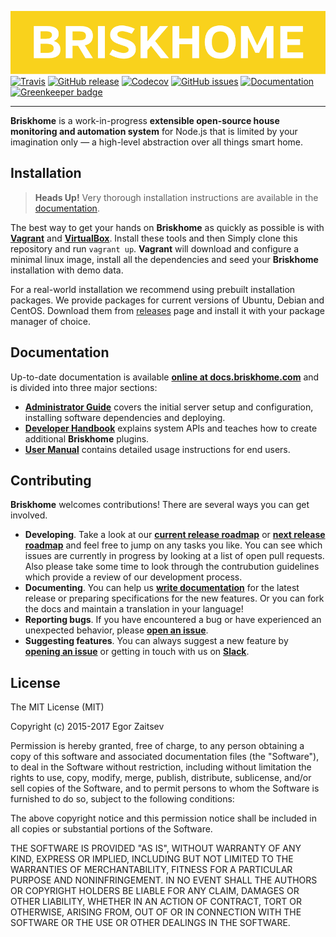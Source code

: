 ![Briskhome](https://raw.githubusercontent.com/briskhome/briskhome-docs/master/.static/img/briskhome%40readme.png)
[![Travis](https://img.shields.io/travis/briskhome/briskhome.svg?style=flat-square)](https://travis-ci.org/briskhome/briskhome) [![GitHub release](https://img.shields.io/github/release/briskhome/briskhome.svg?style=flat-square)](https://github.com/briskhome/briskhome/releases/latest) [![Codecov](https://img.shields.io/codecov/c/github/briskhome/briskhome.svg?style=flat-square)](https://codecov.io/gh/briskhome/briskhome/branch/master) [![GitHub issues](https://img.shields.io/github/issues/briskhome/briskhome.svg?style=flat-square)](https://github.com/briskhome/briskhome/issues) [![Documentation](https://readthedocs.org/projects/briskhome/badge/?version=latest&style=flat-square)](http://docs.briskhome.com/en/latest/?badge=latest) [![Greenkeeper badge](https://badges.greenkeeper.io/briskhome/briskhome.svg)](https://greenkeeper.io/)

---
**Briskhome** is a work-in-progress **extensible open-source house monitoring and automation system** for Node.js that is limited by your imagination only — a high-level abstraction over all things smart home.

<!-- See live demo of **Briskhome** web interface at **[demo.briskhome.com]()**. -->

## Installation
> **Heads Up!** Very thorough installation instructions are available in the [documentation](http://docs.briskhome.com/).

The best way to get your hands on **Briskhome** as quickly as possible is with **[Vagrant](https://www.vagrantup.com/)** and **[VirtualBox](https://www.virtualbox.org/)**. Install these tools and then Simply clone this repository and run `vagrant up`. **Vagrant** will download and configure a minimal linux image, install all the dependencies and seed your **Briskhome** installation with demo data.

For a real-world installation we recommend using prebuilt installation packages. We provide packages for current versions of Ubuntu, Debian and CentOS. Download them from [releases](/briskhome/briskhome/releases) page and install it with your package manager of choice.

## Documentation
Up-to-date documentation is available **[online at docs.briskhome.com](http://docs.briskhome.com/)** and is divided into three major sections:
* **[Administrator Guide](http://docs.briskhome.com/en/latest/admin/index.html)** covers the initial server setup and configuration, installing software dependencies and deploying.
* **[Developer Handbook](http://docs.briskhome.com/en/latest/developer/index.html)** explains system APIs and teaches how to create additional **Briskhome** plugins.
* **[User Manual](http://docs.briskhome.com/en/latest/manual/index.html)** contains detailed usage instructions for end users.

## Contributing
**Briskhome** welcomes contributions! There are several ways you can get involved.

* **Developing**. Take a look at our  **[current release roadmap](/briskhome/briskhome/projects/1)** or **[next release roadmap](/briskhome/briskhome/projects/2)** and feel free to jump on any tasks you like. You can see which issues are currently in progress by looking at a list of open pull requests. Also please take some time to look through the contrubution guidelines which provide a review of our development process.
* **Documenting**. You can help us **[write documentation](/briskhome/briskhome-docs)** for the latest release or preparing specifications for the new features. Or you can fork the docs and maintain a translation in your language!
* **Reporting bugs**. If you have encountered a bug or have experienced an unexpected behavior, please **[open an issue](/briskhome/briskhome/issues/new)**.
* **Suggesting features**. You can always suggest a new feature by **[opening an issue](/briskhome/briskhome/issues/new)** or getting in touch with us on **[Slack](https://join.slack.com/briskhome/shared_invite/MTkyNTUwNjgwNjU5LTE0OTY2NTU1MjItZmRhYTFkY2NmNg)**.

## License
The MIT License (MIT)

Copyright (c) 2015-2017 Egor Zaitsev

Permission is hereby granted, free of charge, to any person obtaining a copy of this software and associated documentation files (the "Software"), to deal in the Software without restriction, including without limitation the rights to use, copy, modify, merge, publish, distribute, sublicense, and/or sell copies of the Software, and to permit persons to whom the Software is furnished to do so, subject to the following conditions:

The above copyright notice and this permission notice shall be included in all copies or substantial portions of the Software.

THE SOFTWARE IS PROVIDED "AS IS", WITHOUT WARRANTY OF ANY KIND, EXPRESS OR IMPLIED, INCLUDING BUT NOT LIMITED TO THE WARRANTIES OF MERCHANTABILITY, FITNESS FOR A PARTICULAR PURPOSE AND NONINFRINGEMENT. IN NO EVENT SHALL THE AUTHORS OR COPYRIGHT HOLDERS BE LIABLE FOR ANY CLAIM, DAMAGES OR OTHER LIABILITY, WHETHER IN AN ACTION OF CONTRACT, TORT OR OTHERWISE, ARISING FROM, OUT OF OR IN CONNECTION WITH THE SOFTWARE OR THE USE OR OTHER DEALINGS IN THE SOFTWARE.
